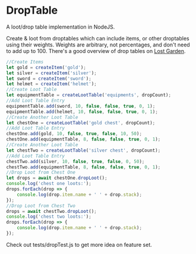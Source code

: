 # DropTable

A loot/drop table implementation in NodeJS.

Create & loot from droptables which can include items, or other droptables using their weights. Weights are arbitrary, not percentages, and don't need to add up to 100.
There's a good overview of drop tables on
[Lost Garden](http://www.lostgarden.com/2014/12/loot-drop-tables.html).

```javascript
//Create Items
let gold = createItem('gold');
let silver = createItem('silver');
let sword = createItem('sword');
let helmet = createItem('helmet');
//Create Loot Table
let equipmentTable = createLootTable('equipments', dropCount);
//Add Loot Table Entry
equipmentTable.add(sword, 10, false, false, true, 0, 1);
equipmentTable.add(helmet, 10, false, false, true, 0, 1);
//Create Another Loot Table
let chestOne = createLootTable('gold chest', dropCount);
//Add Loot Table Entry
chestOne.add(gold, 10, false, true, false, 10, 50);
chestOne.add(equipmentTable, 8, false, false, true, 0, 1);
//Create Another Loot Table
let chestTwo = createLootTable('silver chest', dropCount);
//Add Loot Table Entry
chestTwo.add(silver, 10, false, true, false, 0, 50);
chestTwo.add(equipmentTable, 8, false, false, true, 0, 1);
//Drop Loot from Chest One
let drops = await chestOne.dropLoot();
console.log('chest one loots:');
drops.forEach(drop => {
	console.log(drop.item.name + ' ' + drop.stack);
});
//Drop Loot from Chest Two
drops = await chestTwo.dropLoot();
console.log('chest two loots:');
drops.forEach(drop => {
	console.log(drop.item.name + ' ' + drop.stack);
});
```

Check out tests/dropTest.js to get more idea on feature set.
